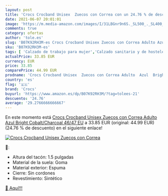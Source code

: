 ```yaml
---
layout: post
title: 'Crocs Crocband Unisex  Zuecos con Correa con un 24.76 % de descuento'
date: 2021-06-07 20:01:01
image: 'https://m.media-amazon.com/images/I/31LBGnr9n6S._SL500_._SL400_.jpg'
comments: true
category: ofertas
author: 'tole.es'
slug: 'B07K92RH3M-es Crocs Crocband Unisex Zuecos con Correa Adulto Azul Bright...'
sku: 'B07K92RH3M-es'
tags: [ 'Calzado de trabajo para mujer','Calzado sanitario y de hostelería para mujer','Zapatos','Zapatos para mujer','Zapatos y complementos','Zuecos sanitarios y de hostelería para mujer','Zuecos y mules de mujer','crocs','zuecos', ]
actualPrice: 33.85 EUR
currency: EUR
price: 33.85
comparePrice: 44.99 EUR
prodname: 'Crocs Crocband Unisex  Zuecos con Correa Adulto  Azul  Bright Cobalt/Charcoal   46/47 EU'
country: 'es'
flag: '🇪🇸'
brand: 'Crocs'
buyurl: 'https://www.amazon.es/dp/B07K92RH3M/?tag=tolees-21'
descuento: '24.76'
average: '29.2766666666667'
---
```


En este momento está [Crocs Crocband Unisex  Zuecos con Correa Adulto  Azul  Bright Cobalt/Charcoal   46/47 EU](https://www.amazon.es/dp/B07K92RH3M/?tag=tolees-21) a 33.85 EUR (original: 44.99 EUR) (24.76 %  de descuento) en el siguiente enlace!

[![Crocs Crocband Unisex  Zuecos con Correa](https://m.media-amazon.com/images/I/31LBGnr9n6S._SL500_._SL400_.jpg)](https://www.amazon.es/dp/B07K92RH3M/?tag=tolees-21)

🔎:

- Altura del tacón: 1.5 pulgadas
- Material de la suela: Goma
- Material exterior: Espuma
- Cierre: Sin cordones
- Revestimiento: Sintético

[🛒 Aquí!!!](https://www.amazon.es/dp/B07K92RH3M/?tag=tolees-21)
